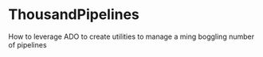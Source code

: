 # ThousandPipelines
How to leverage ADO to create utilities to manage a ming boggling number of pipelines
